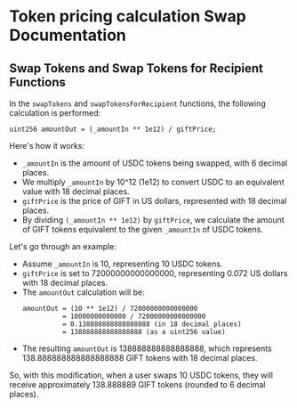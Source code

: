 # Token pricing  calculation Swap Documentation

## Swap Tokens and Swap Tokens for Recipient Functions

In the `swapTokens` and `swapTokensForRecipient` functions, the following calculation is performed:

```solidity
uint256 amountOut = (_amountIn ** 1e12) / giftPrice;
```

Here's how it works:

- `_amountIn` is the amount of USDC tokens being swapped, with 6 decimal places.
- We multiply `_amountIn` by 10^12 (1e12) to convert USDC to an equivalent value with 18 decimal places.
- `giftPrice` is the price of GIFT in US dollars, represented with 18 decimal places.
- By dividing `(_amountIn ** 1e12)` by `giftPrice`, we calculate the amount of GIFT tokens equivalent to the given `_amountIn` of USDC tokens.

Let's go through an example:

- Assume `_amountIn` is 10, representing 10 USDC tokens.
- `giftPrice` is set to 72000000000000000, representing 0.072 US dollars with 18 decimal places.
- The `amountOut` calculation will be:
  ```
  amountOut = (10 ** 1e12) / 72000000000000000
            = 10000000000000 / 72000000000000000
            = 0.138888888888888888 (in 18 decimal places)
            = 138888888888888888 (as a uint256 value)
  ```
- The resulting `amountOut` is 138888888888888888, which represents 138.888888888888888888 GIFT tokens with 18 decimal places.

So, with this modification, when a user swaps 10 USDC tokens, they will receive approximately 138.888889 GIFT tokens (rounded to 6 decimal places).
